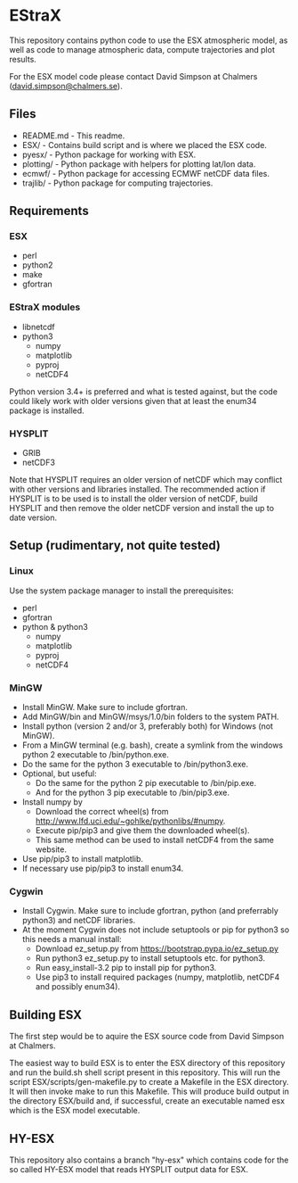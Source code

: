 # EStraX

This repository contains python code to use the ESX atmospheric model, as well
as code to manage atmospheric data, compute trajectories and plot results.

For the ESX model code please contact David Simpson at Chalmers (david.simpson@chalmers.se).

## Files

 * README.md - This readme.
 * ESX/ - Contains build script and is where we placed the ESX code.
 * pyesx/ - Python package for working with ESX.
 * plotting/ - Python package with helpers for plotting lat/lon data.
 * ecmwf/ - Python package for accessing ECMWF netCDF data files.
 * trajlib/ - Python package for computing trajectories.

## Requirements

### ESX
 * perl
 * python2
 * make
 * gfortran

### EStraX modules
 * libnetcdf
 * python3
    - numpy
    - matplotlib
	- pyproj
    - netCDF4

Python version 3.4+ is preferred and what is tested against, but the code could likely
work with older versions given that at least the enum34 package is installed.

### HYSPLIT
 * GRIB
 * netCDF3

Note that HYSPLIT requires an older version of netCDF which may conflict with other versions
and libraries installed. The recommended action if HYSPLIT is to be used is to install the older
version of netCDF, build HYSPLIT and then remove the older netCDF version and install the up
to date version.

## Setup (rudimentary, not quite tested)

### Linux
Use the system package manager to install the prerequisites:
 - perl
 - gfortran
 - python & python3
    - numpy
    - matplotlib
    - pyproj
    - netCDF4

### MinGW
 - Install MinGW. Make sure to include gfortran.
 - Add MinGW/bin and MinGW/msys/1.0/bin folders to the system PATH.
 - Install python (version 2 and/or 3, preferably both) for Windows (not MinGW).
 - From a MinGW terminal (e.g. bash), create a symlink from the windows python 2 executable to /bin/python.exe.
 - Do the same for the python 3 executable to /bin/python3.exe.
 - Optional, but useful:
     - Do the same for the python 2 pip executable to /bin/pip.exe.
     - And for the python 3 pip executable to /bin/pip3.exe.
 - Install numpy by
     - Download the correct wheel(s) from http://www.lfd.uci.edu/~gohlke/pythonlibs/#numpy.
     - Execute pip/pip3 and give them the downloaded wheel(s).
     - This same method can be used to install netCDF4 from the same website.
 - Use pip/pip3 to install matplotlib.
 - If necessary use pip/pip3 to install enum34.

### Cygwin
 - Install Cygwin. Make sure to include gfortran, python (and preferrably python3) and netCDF libraries.
 - At the moment Cygwin does not include setuptools or pip for python3 so this needs a manual install:
     - Download ez_setup.py from https://bootstrap.pypa.io/ez_setup.py
     - Run python3 ez_setup.py to install setuptools etc. for python3.
     - Run easy_install-3.2 pip to install pip for python3.
     - Use pip3 to install required packages (numpy, matplotlib, netCDF4 and possibly enum34).

## Building ESX

The first step would be to aquire the ESX source code from David Simpson at Chalmers.

The easiest way to build ESX is to enter the ESX directory of this repository and run the build.sh shell script
present in this repository. This will run the script ESX/scripts/gen-makefile.py to create a Makefile in the ESX directory.
It will then invoke make to run this Makefile. This will produce build output in the directory ESX/build and, if
successful, create an executable named esx which is the ESX model executable.

## HY-ESX

This repository also contains a branch "hy-esx" which contains code for the so called HY-ESX model that reads HYSPLIT output data for ESX.

